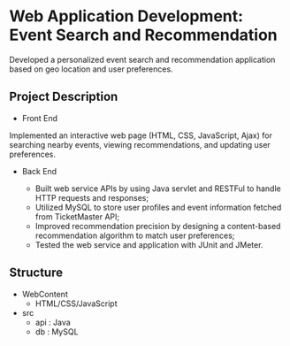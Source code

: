 # Web Application Development: Event Search and Recommendation
Developed a personalized event search and recommendation application based on geo location and user preferences.
## Project Description
* Front End

Implemented an interactive web page (HTML, CSS, JavaScript, Ajax) for searching nearby events, viewing recommendations, 
and updating user preferences.

* Back End

  * Built web service APIs by using Java servlet and RESTFul to handle HTTP requests and responses;
  * Utilized MySQL to store user profiles and event information fetched from TicketMaster API;
  * Improved recommendation precision by designing a content-based recommendation algorithm to match user preferences;
  * Tested the web service and application with JUnit and JMeter.

## Structure
* WebContent
  * HTML/CSS/JavaScript 
* src
  * api	: Java 
  * db : MySQL 
